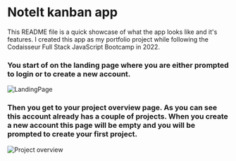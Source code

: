 # NoteIt kanban app
This README file is a quick showcase of what the app looks like and it's features.
I created this app as my portfolio project while following the Codaisseur Full Stack JavaScript Bootcamp in 2022.

### You start of on the landing page where you are either prompted to login or to create a new account.
![LandingPage](https://github.com/DefKirch/NoteIt-frontend/assets/98259991/73b130ed-740d-4b55-add5-43207e25dd34)

### Then you get to your project overview page. As you can see this account already has a couple of projects. When you create a new account this page will be empty and you will be prompted to create your first project.
![Project overview](https://github.com/DefKirch/NoteIt-frontend/assets/98259991/d9d5d6f2-233f-4f03-86af-3ee43236de5a)

